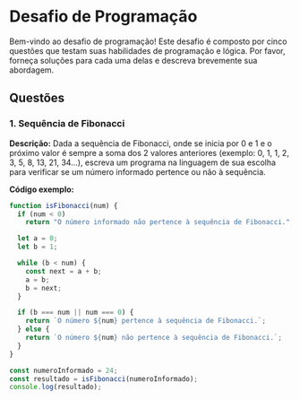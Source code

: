 
# Desafio de Programação

Bem-vindo ao desafio de programação! Este desafio é composto por cinco questões que testam suas habilidades de programação e lógica. Por favor, forneça soluções para cada uma delas e descreva brevemente sua abordagem.

## Questões

### 1. Sequência de Fibonacci

**Descrição:** Dada a sequência de Fibonacci, onde se inicia por 0 e 1 e o próximo valor é sempre a soma dos 2 valores anteriores (exemplo: 0, 1, 1, 2, 3, 5, 8, 13, 21, 34...), escreva um programa na linguagem de sua escolha para verificar se um número informado pertence ou não à sequência.

**Código exemplo:**

```javascript
function isFibonacci(num) {
  if (num < 0)
    return "O número informado não pertence à sequência de Fibonacci.";

  let a = 0;
  let b = 1;

  while (b < num) {
    const next = a + b;
    a = b;
    b = next;
  }

  if (b === num || num === 0) {
    return `O número ${num} pertence à sequência de Fibonacci.`;
  } else {
    return `O número ${num} não pertence à sequência de Fibonacci.`;
  }
}

const numeroInformado = 24;
const resultado = isFibonacci(numeroInformado);
console.log(resultado);

